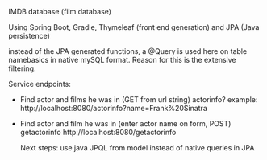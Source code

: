IMDB database (film database)

Using Spring Boot, Gradle, Thymeleaf (front end generation) and JPA (Java persistence)

  instead of the JPA generated functions, a @Query is used here on table namebasics 
  in native mySQL format.
  Reason for this is the extensive filtering.

Service endpoints:

- Find actor and films he was in (GET from url string) 
  actorinfo?<actor name>
  example:
  http://localhost:8080/actorinfo?name=Frank%20Sinatra

- Find actor and film he was in (enter actor name on form, POST)
  getactorinfo
  http://localhost:8080/getactorinfo



  Next steps:
  use java JPQL from model instead of native queries in JPA


 
  
